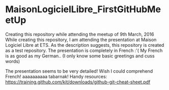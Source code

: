 # MaisonLogicielLibre_FirstGitHubMeetUp
Creating this repository while attending the meetup of 9th March, 2016
While creating this repository, I am attending the presentation at Maison Logiciel Libre at ETS.
As the description suggests, this repository is created as a test repository. The presentation is completely in French :'( My French is as good as my German.. (I only know some basic greetings and cuss words)

The presentation seems to be very detailed! Wish I could comprehend French! aaaaaaaaaa tabarnak!
Handy resources:
https://training.github.com/kit/downloads/github-git-cheat-sheet.pdf
